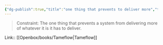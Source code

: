 ```yaml
---
{"dg-publish":true,"title":"one thing that prevents to deliver more","tags":["quotes"],"date":"2023-02-20T09:12:14+04:00","modified_at":"2023-07-11T17:45:19+03:00","alias":"one thing that prevents to deliver more","dg-path":"/quotes/202302200912.md","permalink":"/quotes/202302200912/","dgPassFrontmatter":true}
---
```



> Constraint: The one thing that prevents a system from delivering more of whatever it is it has to deliver.

Link:: [[Openbox/books/Tameflow|Tameflow]]
